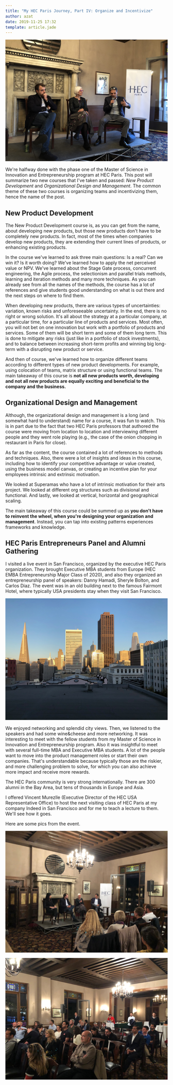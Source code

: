 ```yaml
---
title: "My HEC Paris Journey, Part IV: Organize and Incentivize"
author: azat
date: 2019-11-25 17:32
template: article.jade
---
```


![](IMG_0273.jpeg)

We're halfway done with the phase one of the Master of Science in Innovation and Entrepreneurship program at HEC Paris. This post will summarize two new courses that I've taken and passed: *New Product Development* and *Organizational Design and Management*. The common theme of these two courses is organizing teams and incentivizing them, hence the name of the post.

## New Product Development

The New Product Development course is, as you can get from the name, about developing new products, but those new products don't have to be completely new products. In fact, most of the times when companies develop new products, they are extending their current lines of products, or enhancing existing products. 

In the course we've learned to ask three main questions: Is a real? Can we win it? Is it worth doing? We've learned how to apply the net perceived value or NPV. We've learned about the Stage Gate process, concurrent engineering, the Agile process, the selectionism and parallel trials methods, learning and iteration methods and many more techniques. As you can already see from all the names of the methods, the course has a lot of references and give students good understanding on what is out there and the next steps on where to find them.

When developing new products, there are various types of uncertainties: variation, known risks and unforeseeable uncertainty. In the end, there is no right or wrong solution. It's all about the strategy at a particular company, at a particular time, for a particular line of products and services. Most often, you will not bet on one innovation but work with a portfolio of products and services. Some of them will be short term and some of them long term. This is done to mitigate any risks (just like in a portfolio of stock investments), and to balance between increasing short-term profits and winning big long-term with a disrupting new product or service.

And then of course, we've learned how to organize different teams according to different types of new product developments. For example, using colocation of teams, matrix structure or using functional teams. The main takeaway of this course is **not all new products worth, developing and not all new products are equally exciting and beneficial to the company and the business.**


## Organizational Design and Management

Although, the organizational design and management is a long (and somewhat hard to understand) name for a course, it was fun to watch. This is in part due to the fact that two HEC Paris professors that authored the course were moving from location to location and interviewing different people and they went role playing (e.g., the case of the onion chopping in restaurant in Paris for close). 

As far as the content, the course contained a lot of references to methods and techniques. Also, there were a lot of insights and ideas in this course, including how to identify your competitive advantage or value created, using the business model canvas, or creating an incentive plan for your employees intrinsic and extrinsic motivation.

We looked at Superamas who have a lot of intrinsic motivation for their arts project. We looked at different org structures such as divisional and functional. And lastly, we looked at vertical, horizontal and geographical scaling.

The main takeaway of this course could be summed up as **you don't have to reinvent the wheel, when you're designing your organization and management**. Instead, you can tap into existing patterns experiences frameworks and knowledge.

## HEC Paris Entrepreneurs Panel and Alumni Gathering

I visited a live event in San Francisco, organized by the executive HEC Paris organization. They brought Executive MBA students from Europe (HEC EMBA Entrepreneurship Major Class of 2020), and also they organized an entrepreneurship panel of speakers: Danny Hamadi, Sheryle Bolton, and Carlos Diaz. The event was in an old building next to the famous Fairmont Hotel, where typically USA presidents stay when they visit San Francisco.
 
 ![](IMG_0266.jpeg)
 
We enjoyed networking and splendid city views. Then, we listened to the speakers and had some wine&cheese and more networking. It was interesting to meet with the fellow students from my Master of Science in Innovation and Entrepreneurship program. Also it was insightful to meet with several full-time MBA and Executive MBA students. A lot of the people want to move into the product management roles or start their own companies. That's understandable because typically those are the riskier, and more challenging problem to solve, for which you can also achieve more impact and receive more rewards. 

The HEC Paris community is very strong internationally. There are 300 alumni in the Bay Area, but tens of thousands in Europe and Asia. 

I offered Vincent Murezlle (Executive Director of the HEC USA Representative Office) to host the next visiting class of HEC Paris at my company Indeed in San Francisco and for me to teach a lecture to them. We'll see how it goes. 

 Here are some pics from the event.

![](IMG_0276.jpeg)

![](IMG_0277.jpeg)



